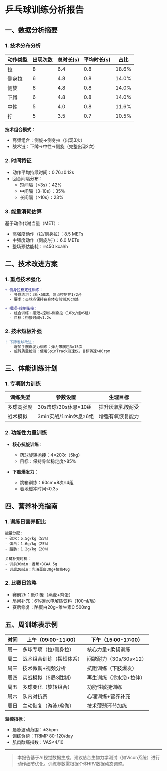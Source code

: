 # 乒乓球训练分析报告

## 一、数据分析摘要

### 1. 技术分布分析
| 动作类型 | 出现次数 | 总时长(s) | 平均时长(s) | 占比  |
| -------- | -------- | --------- | ----------- | ----- |
| 拉       | 8        | 6.4       | 0.8         | 18.6% |
| 侧身拉   | 6        | 4.8       | 0.8         | 14.0% |
| 侧旋     | 6        | 4.8       | 0.8         | 14.0% |
| 下蹲     | 6        | 4.8       | 0.8         | 14.0% |
| 中性     | 5        | 4.0       | 0.8         | 11.6% |
| 拧       | 5        | 3.5       | 0.7         | 10.5% |

**技术组合模式**：
- 高频组合：侧旋→侧身拉（出现3次）
- 战术链：下蹲→中性→侧旋（完整出现2次）

### 2. 时间特征
- 动作平均持续时间：0.76±0.12s
- 回合间隔分布：
  - 短间隔（<3s）：42%
  - 中间隔（3-10s）：35%
  - 长间隔（>10s）：23%

### 3. 能量消耗估算
基于动作代谢当量（MET）：
- 高强度动作（拉/侧身拉）：8.5 METs
- 中强度动作（侧旋/拧）：6.0 METs
- 整场预估能耗：≈450 kcal/h

## 二、技术改进方案

### 1. 重点技术强化
```diff
+ 侧身拉稳定性训练：
  - 多球练习：3组×50球，落点控制在1/2台
  - 要求：击球点保持在身体右前侧30cm处

+ 摆短-控制衔接：
  - 组合训练：摆短→控制→侧身拉（10次/组×5组）
  - 目标：衔接时间<1.2s
```

### 2. 技术短板补强

```diff
! 下蹲发球改进：
  - 增加手腕爆发力训练：弹力带腕屈3×15次
  - 旋转质量检测：使用SpinTrack测速仪，目标转速>80rpm
```

## 三、体能训练计划

### 1. 专项耐力训练
| 训练类型       | 参数设置                  | 生理目标               |
|----------------|---------------------------|------------------------|
| 多球高强度     | 30s击球/30s休息×10组     | 提升厌氧乳酸耐受       |
| 战术模拟       | 3min实战/1min休息×6组    | 增强有氧恢复能力       |

### 2. 功能性力量训练
- **核心抗旋训练**：
  - 药球旋转抛接：4×20次（5kg）
  - 目标：保持骨盆稳定度>85%
  
- **下肢爆发力**：
  - 跳箱训练：60cm×8次×4组
  - 着地缓冲时间<0.3s

## 四、营养补充指南

### 1. 训练日营养配比
```nutrition
能量分配：
- 碳水：5.5g/kg（55%）
- 蛋白：1.6g/kg（25%）
- 脂肪：1.2g/kg（20%）

关键补充时机：
- 训前30min：香蕉+BCAA 5g
- 训后20min：乳清蛋白30g+快糖40g
```

### 2. 比赛日策略
- 赛前2h：低GI餐（燕麦+鸡蛋）
- 局间补充：6%碳水电解质饮料（100ml/局）
- 赛后修复：酪蛋白20g+维生素C 500mg

## 五、周训练表示例

| 时间   | 上午（09:00-11:00）       | 下午（15:00-17:00）       |
|--------|----------------------------|----------------------------|
| 周一   | 多球专项（拉/侧身拉）     | 核心力量+柔韧训练         |
| 周二   | 战术组合训练（摆短体系）  | 间歇耐力（30s/30s×12）    |
| 周三   | 技术微调+视频分析         | 抗阻训练（下肢爆发）      |
| 周四   | 实战模拟（5局3胜制）      | 再生训练（冷水浴+拉伸）   |
| 周五   | 多球变化（旋转组合）      | 功能性敏捷训练            |
| 周六   | 队内对抗赛                | 心理训练+营养补充         |
| 周日   | 主动恢复（游泳/瑜伽）     | 技术薄弱环节加练          |

**监控指标**：
- 晨脉波动范围：±3bpm
- 训练负荷：TRIMP 80-120/day
- 肌肉酸痛指数：VAS<4/10

---

> 本报告基于AI视觉数据生成，建议结合生物力学测试（如Vicon系统）进行动作细节优化。训练参数需根据个体HRV数据动态调整。

